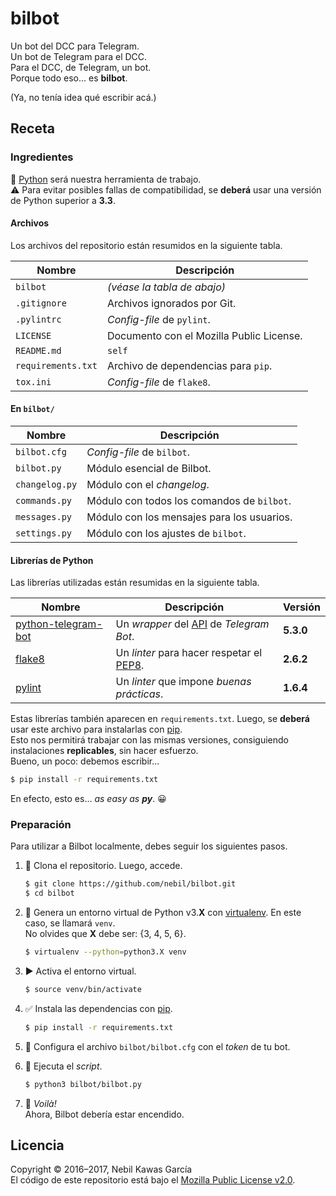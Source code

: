 
# bilbot

Un bot del DCC para Telegram.  
Un bot de Telegram para el DCC.  
Para el DCC, de Telegram, un bot.  
Porque todo eso... es **bilbot**.

(Ya, no tenía idea qué escribir acá.)

## Receta

### Ingredientes

:snake: [Python] será nuestra herramienta de trabajo.  
:warning: Para evitar posibles fallas de compatibilidad,
se **deberá** usar una versión de Python superior a **3.3**.

#### Archivos

Los archivos del repositorio están resumidos en la siguiente tabla.

Nombre             | Descripción
------------------ | ----------------------------------------
`bilbot`           | _(véase la tabla de abajo)_
`.gitignore`       | Archivos ignorados por Git.
`.pylintrc`        | _Config-file_ de `pylint`.
`LICENSE`          | Documento con el Mozilla Public License.
`README.md`        | `self`
`requirements.txt` | Archivo de dependencias para `pip`.
`tox.ini`          | _Config-file_ de `flake8`.

#### En `bilbot/`

Nombre             | Descripción
------------------ | ------------------------------------------
`bilbot.cfg`       | _Config-file_ de `bilbot`.
`bilbot.py`        | Módulo esencial de Bilbot.
`changelog.py`     | Módulo con el _changelog_.
`commands.py`      | Módulo con todos los comandos de `bilbot`.
`messages.py`      | Módulo con los mensajes para los usuarios.
`settings.py`      | Módulo con los ajustes de `bilbot`.

#### Librerías de Python

Las librerías utilizadas están resumidas en la siguiente tabla.

Nombre                | Descripción                                 | Versión
--------------------- | ------------------------------------------- | ---------
[python-telegram-bot] | Un _wrapper_ del [API] de _Telegram Bot_.   | **5.3.0**
[flake8]              | Un _linter_ para hacer respetar el [PEP8].  | **2.6.2**
[pylint]              | Un _linter_ que impone _buenas prácticas_.  | **1.6.4**

Estas librerías también aparecen en `requirements.txt`.
Luego, se **deberá** usar este archivo para instalarlas con [pip].  
Esto nos permitirá trabajar con las mismas versiones,
consiguiendo instalaciones **replicables**, sin hacer esfuerzo.  
Bueno, un poco: debemos escribir...

```sh
$ pip install -r requirements.txt
```

En efecto, esto es... _as easy as **py**_. :grinning:

### Preparación

Para utilizar a Bilbot localmente, debes seguir los siguientes pasos.

1. :sheep:
   Clona el repositorio. Luego, accede.

   ```sh
   $ git clone https://github.com/nebil/bilbot.git
   $ cd bilbot
   ```

2. :wrench:
   Genera un entorno virtual de Python v3.**X** con [virtualenv].
   En este caso, se llamará `venv`.  
   No olvides que **X** debe ser: {3, 4, 5, 6}.

   ```sh
   $ virtualenv --python=python3.X venv
   ```

3. :arrow_forward:
   Activa el entorno virtual.

   ```sh
   $ source venv/bin/activate
   ```

4. :white_check_mark:
   Instala las dependencias con [pip].

   ```sh
   $ pip install -r requirements.txt
   ```

5. :wrench:
   Configura el archivo `bilbot/bilbot.cfg` con el _token_ de tu bot.

6. :snake:
   Ejecuta el _script_.

   ```sh
   $ python3 bilbot/bilbot.py
   ```

7. :tada:
   _Voilà!_  
   Ahora, Bilbot debería estar encendido.

## Licencia

Copyright © 2016–2017, Nebil Kawas García  
El código de este repositorio está bajo el [Mozilla Public License v2.0](
https://www.mozilla.org/MPL/2.0/).

[/]:# (Referencias implícitas)

[api]:                 https://core.telegram.org/bots/api
[python]:              http://www.pyzo.org/_images/xkcd_python.png

[python-telegram-bot]: https://pypi.python.org/pypi/python-telegram-bot
[flake8]:              https://pypi.python.org/pypi/flake8
[pylint]:              https://pypi.python.org/pypi/pylint
[pep8]:                https://www.python.org/dev/peps/pep-0008
[virtualenv]:          https://virtualenv.pypa.io/en/stable
[pip]:                 https://pip.pypa.io/en/stable
